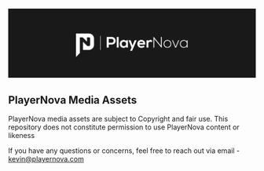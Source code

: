 ![PlayerNova](https://github.com/PlayerNovaDEV/MediaAssets/blob/main/TwitterBannerv2.png?raw=true)
## PlayerNova Media Assets

PlayerNova media assets are subject to Copyright and fair use. This repository does not constitute permission to use PlayerNova content or likeness

If you have any questions or concerns, feel free to reach out via email - kevin@playernova.com
